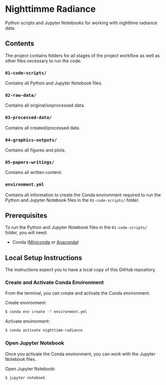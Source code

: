 # Nighttimme Radiance
Python scripts and Jupyter Notebooks for working with nighttime radiance data.

## Contents

The project contains folders for all stages of the project workflow as well as other files necessary to run the code.

### `01-code-scripts/`

Contains all Python and Jupyter Notebook files.

### `02-raw-data/`

Contains all original/unprocessed data.

### `03-processed-data/`

Contains all created/processed data.

### `04-graphics-outputs/`

Contains all figures and plots.

### `05-papers-writings/`

Contains all written content.

### `environment.yml`

Contains all information to create the Conda environment required to run the Python and Jupyter Notebook files in the `01-code-scripts/` folder.  

## Prerequisites

To run the Python and Jupyter Notebook files in the `01-code-scripts/` folder, you will need:

 * Conda ([Miniconda](https://docs.conda.io/en/latest/miniconda.html) or [Anaconda](https://docs.anaconda.com/anaconda/install/))

## Local Setup Instructions

The instructions expect you to have a local copy of this GitHub repository.

### Create and Activate Conda Environment

From the terminal, you can create and activate the Conda environment.

Create environment:

```bash
$ conda env create -f environment.yml
```

Activate environment:

```bash
$ conda activate nighttime-radiance
```

### Open Jupyter Notebook

Once you activate the Conda environment, you can work with the Jupyter Notebook files.

Open Jupyter Notebook:

```bash
$ jupyter notebook
```
